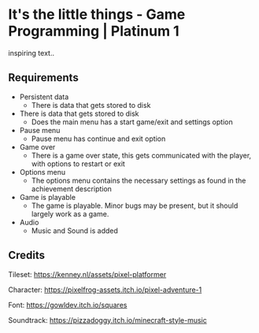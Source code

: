 # It's the little things - Game Programming | Platinum 1

inspiring text..

## Requirements

- Persistent data 
  - There is data that gets stored to disk
- There is data that gets stored to disk
  - Does the main menu has a start game/exit and settings option
- Pause menu 
  - Pause menu has continue and exit option
- Game over 
  - There is a game over state, this gets communicated with the player, with options to restart or exit
- Options menu 
  - The options menu contains the necessary settings as found in the achievement description
- Game is playable 
  - The game is playable. Minor bugs may be present, but it should largely work as a game.
- Audio 
  - Music and Sound is added

## Credits

Tileset: https://kenney.nl/assets/pixel-platformer

Character: https://pixelfrog-assets.itch.io/pixel-adventure-1

Font: https://gowldev.itch.io/squares

Soundtrack: https://pizzadoggy.itch.io/minecraft-style-music
